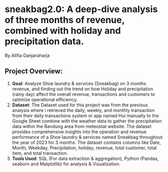 # sneakbag2.0: A deep-dive analysis of three months of revenue, combined with holiday and precipitation data.
By Alifia Ganjaraharja

## Project Overview: 
1. **Goal**: Analyze Shoe laundry & services (Sneakbag) on 3 months revenue, and finding out the trend on how Holiday and precipitation (rainy day) affect the overall revenue, transactions and customers to optimize operational efficiency. 
2. **Dataset**: The Dataset used for this project was from the previous analysis where i retrieved the daily, weekly, and monthly transaction from their daily transactions system or app named Hui manually to the Google Sheet combine with the weather data to gather the precipitation data within the Bandung area from meteostat website. The dataset provides comprehensive insights into the operation and revenue performance of a Shoe laundry & services named Sneakbag throughout the year of 2023 for 3 months. The dataset contains columns like Date, Month, Weekday, Precipitation, holiday, revenue, total customer, total item, and total transaction.
3. **Tools Used**: SQL (For data extraction & aggregation), Python (Pandas, seaborn and Matplotlib) for analysis & Visualization.
